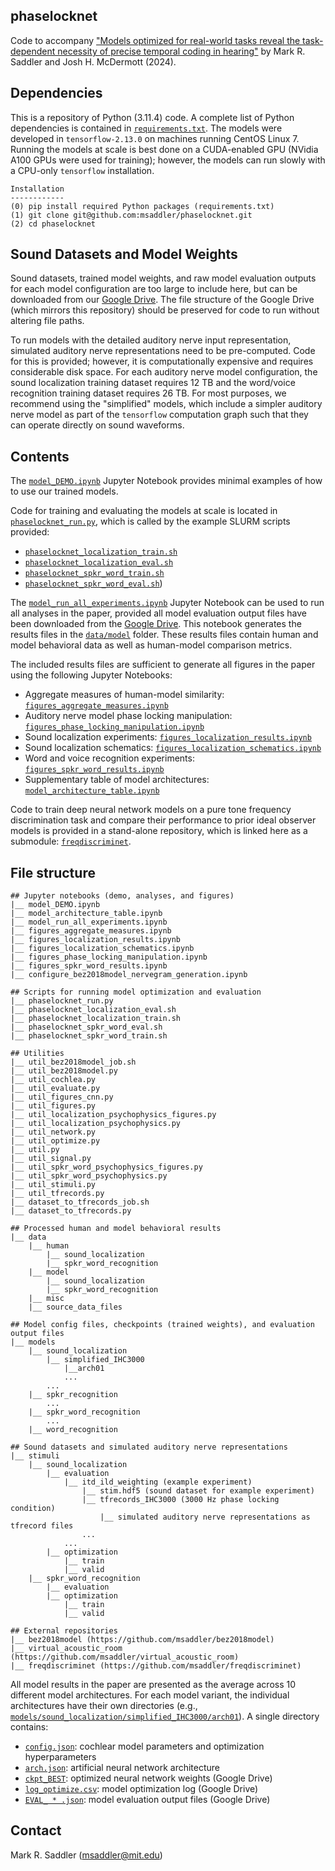 ## phaselocknet

Code to accompany ["Models optimized for real-world tasks reveal the task-dependent necessity of precise temporal coding in hearing"](https://doi.org/10.1101/2024.04.21.590435) by Mark R. Saddler and Josh H. McDermott (2024).

## Dependencies

This is a repository of Python (3.11.4) code. A complete list of Python dependencies is contained in [`requirements.txt`](requirements.txt). The models were developed in `tensorflow-2.13.0` on machines running CentOS Linux 7. Running the models at scale is best done on a CUDA-enabled GPU (NVidia A100 GPUs were used for training); however, the models can run slowly with a CPU-only `tensorflow` installation.

```
Installation
------------
(0) pip install required Python packages (requirements.txt)
(1) git clone git@github.com:msaddler/phaselocknet.git
(2) cd phaselocknet
```

## Sound Datasets and Model Weights

Sound datasets, trained model weights, and raw model evaluation outputs for each model configuration are too large to include here, but can be downloaded from our [Google Drive](https://drive.google.com/drive/folders/1YgC7x6Ot84XZInlSyHK-9NQ0jhhGUS2z?usp=share_link). The file structure of the Google Drive (which mirrors this repository) should be preserved for code to run without altering file paths.

To run models with the detailed auditory nerve input representation, simulated auditory nerve representations need to be pre-computed. Code for this is provided; however, it is computationally expensive and requires considerable disk space. For each auditory nerve model configuration, the sound localization training dataset requires 12 TB and the word/voice recognition training dataset requires 26 TB. For most purposes, we recommend using the "simplified" models, which include a simpler auditory nerve model as part of the `tensorflow` computation graph such that they can operate directly on sound waveforms.

## Contents

The [`model_DEMO.ipynb`](model_DEMO.ipynb) Jupyter Notebook provides minimal examples of how to use our trained models.

Code for training and evaluating the models at scale is located in [`phaselocknet_run.py`](phaselocknet_run.py), which is called by the example SLURM scripts provided:
- [`phaselocknet_localization_train.sh`](phaselocknet_localization_train.sh)
- [`phaselocknet_localization_eval.sh`](phaselocknet_localization_eval.sh)
- [`phaselocknet_spkr_word_train.sh`](phaselocknet_spkr_word_train.sh)
- [`phaselocknet_spkr_word_eval.sh`](phaselocknet_spkr_word_eval.sh))

The [`model_run_all_experiments.ipynb`](model_run_all_experiments.ipynb) Jupyter Notebook can be used to run all analyses in the paper, provided all model evaluation output files have been downloaded from the [Google Drive](https://drive.google.com/drive/folders/1YgC7x6Ot84XZInlSyHK-9NQ0jhhGUS2z?usp=share_link). This notebook generates the results files in the [`data/model`](data/model) folder. These results files contain human and model behavioral data as well as human-model comparison metrics.

The included results files are sufficient to generate all figures in the paper using the following Jupyter Notebooks:
- Aggregate measures of human-model similarity: [`figures_aggregate_measures.ipynb`](figures_aggregate_measures.ipynb)
- Auditory nerve model phase locking manipulation: [`figures_phase_locking_manipulation.ipynb`](figures_phase_locking_manipulation.ipynb)
- Sound localization experiments: [`figures_localization_results.ipynb`](figures_localization_results.ipynb)
- Sound localization schematics: [`figures_localization_schematics.ipynb`](figures_localization_schematics.ipynb)
- Word and voice recognition experiments: [`figures_spkr_word_results.ipynb`](figures_spkr_word_results.ipynb)
- Supplementary table of model architectures: [`model_architecture_table.ipynb`](model_architecture_table.ipynb)

Code to train deep neural network models on a pure tone frequency discrimination task and compare their performance to prior ideal observer models is provided in a stand-alone repository, which is linked here as a submodule: [`freqdiscriminet`](https://github.com/msaddler/freqdiscriminet).

## File structure
```
## Jupyter notebooks (demo, analyses, and figures)
|__ model_DEMO.ipynb
|__ model_architecture_table.ipynb
|__ model_run_all_experiments.ipynb
|__ figures_aggregate_measures.ipynb
|__ figures_localization_results.ipynb
|__ figures_localization_schematics.ipynb
|__ figures_phase_locking_manipulation.ipynb
|__ figures_spkr_word_results.ipynb
|__ configure_bez2018model_nervegram_generation.ipynb

## Scripts for running model optimization and evaluation
|__ phaselocknet_run.py
|__ phaselocknet_localization_eval.sh
|__ phaselocknet_localization_train.sh
|__ phaselocknet_spkr_word_eval.sh
|__ phaselocknet_spkr_word_train.sh

## Utilities
|__ util_bez2018model_job.sh
|__ util_bez2018model.py
|__ util_cochlea.py
|__ util_evaluate.py
|__ util_figures_cnn.py
|__ util_figures.py
|__ util_localization_psychophysics_figures.py
|__ util_localization_psychophysics.py
|__ util_network.py
|__ util_optimize.py
|__ util.py
|__ util_signal.py
|__ util_spkr_word_psychophysics_figures.py
|__ util_spkr_word_psychophysics.py
|__ util_stimuli.py
|__ util_tfrecords.py
|__ dataset_to_tfrecords_job.sh
|__ dataset_to_tfrecords.py

## Processed human and model behavioral results
|__ data
    |__ human
        |__ sound_localization
        |__ spkr_word_recognition
    |__ model
        |__ sound_localization
        |__ spkr_word_recognition
    |__ misc
    |__ source_data_files

## Model config files, checkpoints (trained weights), and evaluation output files
|__ models
    |__ sound_localization
        |__ simplified_IHC3000
            |__arch01
            ...
        ...
    |__ spkr_recognition
        ...
    |__ spkr_word_recognition
        ...
    |__ word_recognition

## Sound datasets and simulated auditory nerve representations
|__ stimuli
    |__ sound_localization
        |__ evaluation
            |__ itd_ild_weighting (example experiment)
                |__ stim.hdf5 (sound dataset for example experiment)
                |__ tfrecords_IHC3000 (3000 Hz phase locking condition)
                    |__ simulated auditory nerve representations as tfrecord files
                ...
            ...
        |__ optimization
            |__ train
            |__ valid
    |__ spkr_word_recognition
        |__ evaluation
        |__ optimization
            |__ train
            |__ valid

## External repositories
|__ bez2018model (https://github.com/msaddler/bez2018model)
|__ virtual_acoustic_room (https://github.com/msaddler/virtual_acoustic_room)
|__ freqdiscriminet (https://github.com/msaddler/freqdiscriminet)
```

All model results in the paper are presented as the average across 10 different model architectures. For each model variant, the individual architectures have their own directories (e.g., [`models/sound_localization/simplified_IHC3000/arch01`](models/sound_localization/simplified_IHC3000/arch01)). A single directory contains:
- [`config.json`](models/sound_localization/simplified_IHC3000/arch01/config.json): cochlear model parameters and optimization hyperparameters
- [`arch.json`](models/sound_localization/simplified_IHC3000/arch01/arch.json): artificial neural network architecture 
- [`ckpt_BEST`](https://drive.google.com/drive/folders/1EylraQkpaLelBUIImv3k0nqGsJxBIAiT?usp=share_link): optimized neural network weights (Google Drive)
- [`log_optimize.csv`](https://drive.google.com/drive/folders/1EylraQkpaLelBUIImv3k0nqGsJxBIAiT?usp=share_link): model optimization log (Google Drive)
- [`EVAL_ * .json`](https://drive.google.com/drive/folders/1EylraQkpaLelBUIImv3k0nqGsJxBIAiT?usp=share_link): model evaluation output files (Google Drive)

## Contact
Mark R. Saddler (msaddler@mit.edu)
